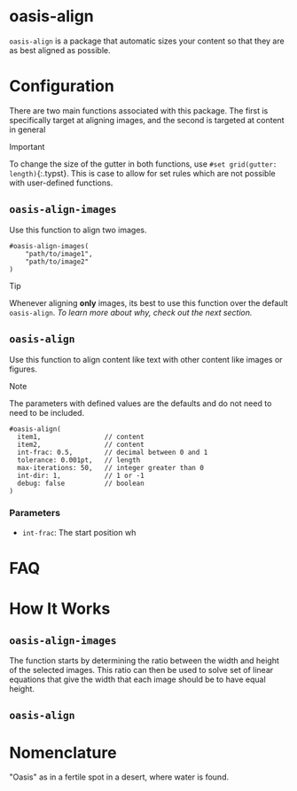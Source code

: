 # oasis-align 
`oasis-align` is a package that automatic sizes your content so that they are as best aligned as possible.

# Configuration 
There are two main functions associated with this package. The first is specifically target at aligning images, and the second is targeted at content in general

> [!important]
> To change the size of the gutter in both functions, use `#set grid(gutter: length)`{:.typst}. This is case to allow for set rules which are not possible with user-defined functions. 

## `oasis-align-images`
Use this function to align two images.

```typst
#oasis-align-images(
    "path/to/image1",
    "path/to/image2"
)
```

> [!tip]
> Whenever aligning **only** images, its best to use this function over the default `oasis-align`. _To learn more about why, check out the next section._


## `oasis-align`
Use this function to align content like text with other content like images or figures.

> [!note]
> The parameters with defined values are the defaults and do not need to need to be included. 

```typst
#oasis-align(
  item1,                // content
  item2,                // content
  int-frac: 0.5,        // decimal between 0 and 1
  tolerance: 0.001pt,   // length
  max-iterations: 50,   // integer greater than 0
  int-dir: 1,           // 1 or -1
  debug: false          // boolean
)
```
### Parameters
- `int-frac`: The start position wh

# FAQ


# How It Works
## `oasis-align-images`
The function starts by determining the ratio between the width and height of the selected images. This ratio can then be used to solve set of linear equations that give the width that each image should be to have equal height. 

## `oasis-align`


# Nomenclature
"Oasis" as in a fertile spot in a desert, where water is found.

